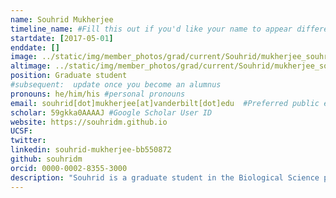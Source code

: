 ```yaml
---
name: Souhrid Mukherjee
timeline_name: #Fill this out if you'd like your name to appear differently on the Timeline.
startdate: [2017-05-01]
enddate: []
image: ../static/img/member_photos/grad/current/Souhrid/mukherjee_souhrid.jpg #365 x 365 pixels, 72 dpi
altimage: ../static/img/member_photos/grad/current/Souhrid/mukherjee_souhrid.jpg #365 x 365 pixels, 72 dpi
position: Graduate student
#subsequent:  update once you become an alumnus
pronouns: he/him/his #personal pronouns
email: souhrid[dot]mukherjee[at]vanderbilt[dot]edu  #Preferred public email address
scholar: 59gkka0AAAAJ #Google Scholar User ID
website: https://souhridm.github.io
UCSF: 
twitter: 
linkedin: souhrid-mukherjee-bb550872
github: souhridm
orcid: 0000-0002-8355-3000
description: "Souhrid is a graduate student in the Biological Science program. He has been working on personalized structural biology, machine learning and rare diseases. He holds a B.S and M.S in Biochemistry, from the University of Calcutta, India."
---
```

